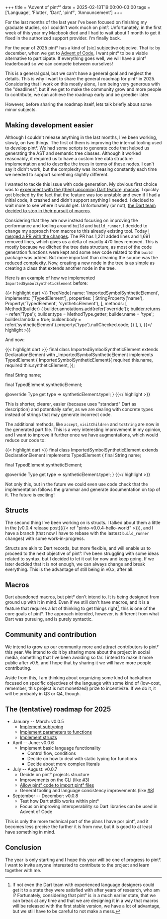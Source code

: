 +++
title = 'Advent of pint°'
date = 2025-02-13T19:00:00-03:00
tags = ['Language', 'Flutter', 'Dart', 'pint°', 'Announcement']
+++

For the last months of the last year I've been focused on finishing my graduate
studies, so I couldn't work much on pint°. Unfortunately, in the first week of
this year my Macbook died and I had to wait about 1 month to get it fixed in the
authorized support provider. I'm finally back.

For the year of 2025 pint° has a kind of [sic] subjective objecive. That is:  by
december, when we get to [Advent of Code](https://adventofcode.com), I want pint°
to be a viable alternative to participate. If everything goes well, we will have
a pint° leaderboard so we can compete between ourselves!

This is a general goal, but we can't have a general goal and neglect the
details. This is why I want to share the general roadmap for pint° in 2025.
Considering that I work on this mostly alone, I am being very generous with the
"deadlines", but if we get to make the community grow and more people to
contribute, we can achieve the roadmap early and be greedier later.

However, before sharing the roadmap itself, lets talk briefly about some minor
subjects.

## Making development easier

Although I couldn't release anything in the last months, I've been working,
slowly, on two things. The first of them is improving the internal tooling used
to develop pint°. We had some scripts to generate code that helped us generating
the AST and semantic tree classes. Although it worked reasonably, it required us
to have a custom tree data structure implementation and to describe the trees in
terms of these nodes. I can't say it didn't work, but the complexity was
increasing constantly each time we needed to support something slightly
different.

I wanted to tackle this issue with code generation. My obvious first choice was
to [experiment with the (then) upcoming Dart feature,
macros](https://github.com/mateusfccp/pinto/issues/14).
I quickly got blocked by the fact that the feature was too unstable and even if
I had a initial code, it crashed and didn't support anything I needed. I decided
to wait more to see where it would get. Unfortunately (or not), [the Dart team
decided to stop in their pursuit of
macros](https://medium.com/dartlang/an-update-on-dart-macros-data-serialization-06d3037d4f12).

Considering that they are now instead focusing on improving the performance and
tooling around `build` and `build_runner`, I decided to change my approach from
macros to this already existing tool. Today
[I merged a PR with the changes](https://github.com/mateusfccp/pinto/pull/19).
The PR has 1,221 added lines and 1,691 removed lines, which gives us a delta of
exactly 470 lines removed. This is mostly because we ditched the tree data
structure, as most of the code generation functions were kept and some new code
related to the `build` package was added. But more important than cleaning the
source was the reduced complexity. Now, creating a new node in the tree is as
simple as creating a class that extends another node in the tree.

Here is an example of how we implemented `ImportedSymbolSyntheticElement` before:

{{< highlight dart >}}
TreeNode(
  name: 'ImportedSymbolSyntheticElement',
  implements: ['TypedElement'],
  properties: [
    StringProperty('name'),
    Property('TypedElement', 'syntheticElement'),
  ],
  methods: [
    Method((builder) {
      builder.annotations.add(refer('override'));
      builder.returns = refer('Type');
      builder.type = MethodType.getter;
      builder.name = 'type';
      builder.lambda = true;
      builder.body = refer('syntheticElement').property('type').nullChecked.code;
    })
  ],
),
{{</ highlight >}}

And now:

{{< highlight dart >}}
final class ImportedSymbolSyntheticElement extends DeclarationElement with _ImportedSymbolSyntheticElement implements TypedElement {
  ImportedSymbolSyntheticElement({
    required this.name,
    required this.syntheticElement,
  });

  final String name;

  final TypedElement syntheticElement;

  @override
  Type get type => syntheticElement.type!;
}
{{</ highlight >}}

This is shorter, clearer, easier (because uses "standard" Dart as description)
and potentially safer, as we are dealing with concrete types instead of strings
that may generate incorrect code.

The additional methods, like `accept`, `visitChildren` and `toString` are now in
the generated part file. This is a very interesting improvement in my opinion,
and I want to improve it further once we have augmentations, which would reduce
our code to:

{{< highlight dart >}}
final class ImportedSymbolSyntheticElement extends DeclarationElement implements TypedElement {
  final String name;

  final TypedElement syntheticElement;

  @override
  Type get type => syntheticElement.type!;
}
{{</ highlight >}}

Not only this, but in the future we could even use code check that the
implementation follows the grammar and generate documentation on top of it. The
future is exciting!

## Structs

The second thing I've been working on is structs. I talked about them a little
in the [v0.0.4 release post]({{< ref "pinto-v0.0.4-hello-world" >}}), and I have
a branch (that now I have to rebase with the lastest `build_runner` changes)
with some work-in-progress.

Structs are akin to Dart records, but more flexible, and will enable us to
proceed to the next objective of pint°. I've been struggling with some ideas
related to syntax, but I decided to let it out for now and keep going. If we
later decided that it is not enough, we can always change and break everything.
This is the advantage of still being in v0.x, after all. 

## Macros

Dart abandoned macros, but pint° don't intend to. It is being designed from
ground up with it in mind. Even if we still don't have macros, and it is a
feature that requires a lot of thinking to get things right[^1], this is one
of the core goals of pint°. The approach intended, however, is different from
what Dart was pursuing, and is purely syntactic.

[^1]: If not even the Dart team with experienced language designers could get
it to a state they were satisfied with after years of research, who am I?
Fortunately, considering that pint° is in a much earlier state, that we can
break at any time and that we are designing it in a way that macros will be
released with the first stable version, we have a lot of advantage, but we still
have to be careful to not make a mess.

## Community and contribution

We intend to grow up our community more and attract contributors to pint° this
year. We intend to do it by sharing more about the project in social media,
something that I've been avoiding so far. I intend to make it more public after
v0.5, and I hope that by sharing it we will have more people contributing.

Aside from this, I am thinking about organizing some kind of hackathon focused
on specific objectives of the language with some kind of (low-cost, remember,
this project is not monetized) prize to incentivize. If we do it, it will be
probably in Q3 or Q4, though.

## The (tentative) roadmap for 2025

* January -- March: v0.0.5
  * [Implement subtyping](https://github.com/mateusfccp/pinto/issues/17)
  * [Implement parameters to functions](https://github.com/mateusfccp/pinto/issues/16)
  * [Implement structs](https://github.com/mateusfccp/pinto/issues/15)
* April -- June: v0.0.6
  * Implement basic language functionality
	* Control flow, conditions
	* Decide on how to deal with static typing for functions
	* Decide about more complex literals
* July -- August: v0.0.7
  * Decide on pint° projects structure
  * Improvements on the CLI (like [#3](https://github.com/mateusfccp/pinto/issues/3))
  * [Allow pint° code to import pint° files](https://github.com/mateusfccp/pinto/issues/4)
  * General tooling and language consistency improvements (like [#8](https://github.com/mateusfccp/pinto/issues/8))
* September -- December: v0.0.8
  * Test how Dart stdlib works within pint°
  * Focus on improving interoperability so Dart libraries can be used in Advent of Code

This is only the more technical part of the plans I have por pint°, and it
becomes less precise the further it is from now, but it is good to at least
have something in mind.

## Conclusion

The year is only starting and I hope this year will be one of progress to pint°.
I want to invite anyone interested to contribute to the project and learn
together with me.

